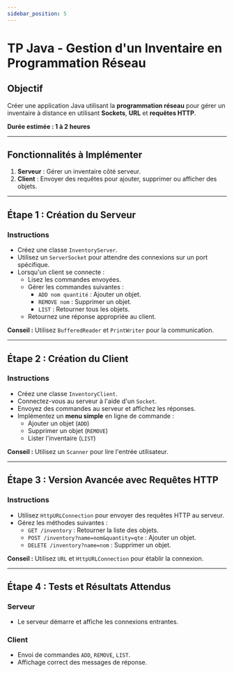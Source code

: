 ```yaml
---
sidebar_position: 5
---
```


# TP Java - Gestion d'un Inventaire en Programmation Réseau

## Objectif
Créer une application Java utilisant la **programmation réseau** pour gérer un inventaire à distance en utilisant **Sockets**, **URL** et **requêtes HTTP**.

**Durée estimée : 1 à 2 heures**

---

## Fonctionnalités à Implémenter

1. **Serveur** : Gérer un inventaire côté serveur.
2. **Client** : Envoyer des requêtes pour ajouter, supprimer ou afficher des objets.

---

## Étape 1 : Création du Serveur

### Instructions
- Créez une classe `InventoryServer`.
- Utilisez un `ServerSocket` pour attendre des connexions sur un port spécifique.
- Lorsqu'un client se connecte :
  - Lisez les commandes envoyées.
  - Gérer les commandes suivantes :
    - `ADD nom quantité` : Ajouter un objet.
    - `REMOVE nom` : Supprimer un objet.
    - `LIST` : Retourner tous les objets.
  - Retournez une réponse appropriée au client.

**Conseil :** Utilisez `BufferedReader` et `PrintWriter` pour la communication.

---

## Étape 2 : Création du Client

### Instructions
- Créez une classe `InventoryClient`.
- Connectez-vous au serveur à l'aide d'un `Socket`.
- Envoyez des commandes au serveur et affichez les réponses.
- Implémentez un **menu simple** en ligne de commande :
  - Ajouter un objet (`ADD`)
  - Supprimer un objet (`REMOVE`)
  - Lister l'inventaire (`LIST`)

**Conseil :** Utilisez un `Scanner` pour lire l'entrée utilisateur.

---

## Étape 3 : Version Avancée avec Requêtes HTTP

### Instructions
- Utilisez `HttpURLConnection` pour envoyer des requêtes HTTP au serveur.
- Gérez les méthodes suivantes :
  - `GET /inventory` : Retourner la liste des objets.
  - `POST /inventory?name=nom&quantity=qte` : Ajouter un objet.
  - `DELETE /inventory?name=nom` : Supprimer un objet.

**Conseil :** Utilisez `URL` et `HttpURLConnection` pour établir la connexion.

---

## Étape 4 : Tests et Résultats Attendus

### Serveur
- Le serveur démarre et affiche les connexions entrantes.

### Client
- Envoi de commandes `ADD`, `REMOVE`, `LIST`.
- Affichage correct des messages de réponse.

